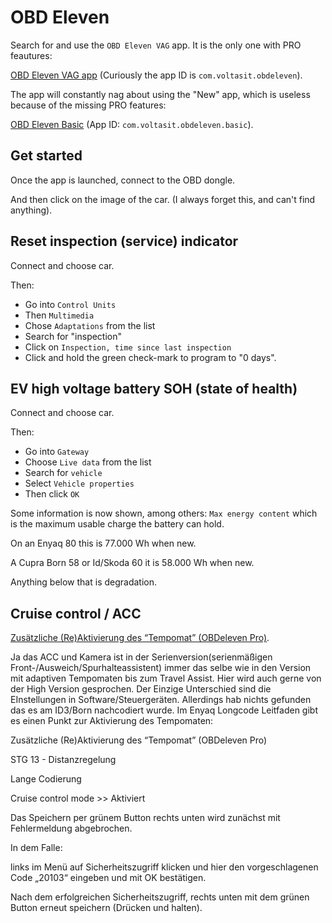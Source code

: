 # OBD Eleven

Search for and use the `OBD Eleven VAG` app. It is the only one with PRO feautures:

[OBD Eleven VAG app](https://play.google.com/store/apps/details?id=com.voltasit.obdeleven) (Curiously the app ID is `com.voltasit.obdeleven`).

The app will constantly nag about using the "New" app, which is useless because of the missing PRO features:

[OBD Eleven Basic](https://play.google.com/store/apps/details?id=com.voltasit.obdeleven.basic) (App ID: `com.voltasit.obdeleven.basic`).

## Get started

Once the app is launched, connect to the OBD dongle.

And then click on the image of the car. (I always forget this, and can't find anything).

## Reset inspection (service) indicator

Connect and choose car.

Then:
- Go into `Control Units`
- Then `Multimedia`
- Chose `Adaptations` from the list
- Search for "inspection"
- Click on `Inspection, time since last inspection`
- Click and hold the green check-mark to program to "0 days".

## EV high voltage battery SOH (state of health)

Connect and choose car.

Then:
- Go into `Gateway`
- Choose `Live data` from the list
- Search for `vehicle`
- Select `Vehicle properties`
- Then click `OK`

Some information is now shown, among others: `Max energy content` which is the maximum usable charge the battery can hold.

On an Enyaq 80 this is 77.000 Wh when new.

A Cupra Born 58 or Id/Skoda 60 it is 58.000 Wh when new.

Anything below that is degradation.

## Cruise control / ACC

[Zusätzliche (Re)Aktivierung des “Tempomat” (OBDeleven Pro)](https://www.born-forum.de/forum/thread/193-m%C3%B6gliche-codierungen-am-cupra-born-ohne-gew%C3%A4hr-auf-eigene-gefahr/?postID=42663#post42663).

Ja das ACC und Kamera ist in der Serienversion(serienmäßigen Front-/Ausweich/Spurhalteassistent) immer das selbe wie in den Version mit adaptiven Tempomaten bis zum Travel Assist. Hier wird auch gerne von der High Version gesprochen. Der Einzige Unterschied sind die EInstellungen in Software/Steuergeräten. Allerdings hab nichts gefunden das es am ID3/Born nachcodiert wurde. Im Enyaq Longcode Leitfaden gibt es einen Punkt zur Aktivierung des Tempomaten:

Zusätzliche (Re)Aktivierung des “Tempomat” (OBDeleven Pro)

STG 13 - Distanzregelung

Lange Codierung

Cruise control mode >> Aktiviert

Das Speichern per grünem Button rechts unten wird zunächst mit Fehlermeldung abgebrochen.

In dem Falle:

links im Menü auf Sicherheitszugriff klicken und hier den vorgeschlagenen Code „20103“ eingeben und mit OK bestätigen.

Nach dem erfolgreichen Sicherheitszugriff, rechts unten mit dem grünen Button erneut speichern (Drücken und halten).
